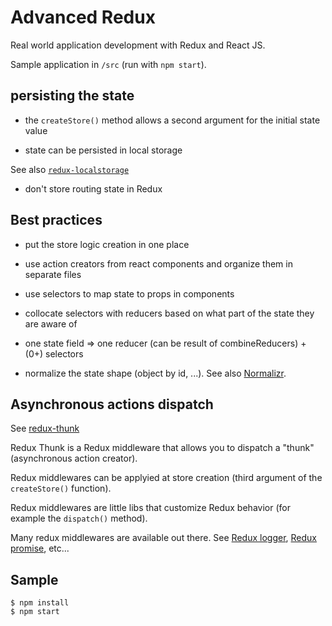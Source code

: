 # Advanced Redux

Real world application development with Redux and React JS.

Sample application in `/src` (run with `npm start`).


## persisting the state

* the `createStore()` method allows a second argument for the initial state value

* state can be persisted in local storage

See also [`redux-localstorage`](https://github.com/elgerlambert/redux-localstorage)

* don't store routing state in Redux


## Best practices

* put the store logic creation in one place

* use action creators from react components and organize them in separate files

* use selectors to map state to props in components

* collocate selectors with reducers based on what part of the state they are aware of

* one state field => one reducer (can be result of combineReducers) + (0+) selectors

* normalize the state shape (object by id, ...). See also [Normalizr](https://github.com/paularmstrong/normalizr).


## Asynchronous actions dispatch

See [redux-thunk](https://github.com/gaearon/redux-thunk)

Redux Thunk is a Redux middleware that allows you to dispatch a "thunk" (asynchronous action creator).

Redux middlewares can be applyied at store creation (third argument of the `createStore()` function).

Redux middlewares are little libs that customize Redux behavior (for example the `dispatch()` method).

Many redux middlewares are available out there. See [Redux logger](https://github.com/evgenyrodionov/redux-logger), [Redux promise](https://github.com/acdlite/redux-promise), etc...


## Sample

```
$ npm install
$ npm start

```

